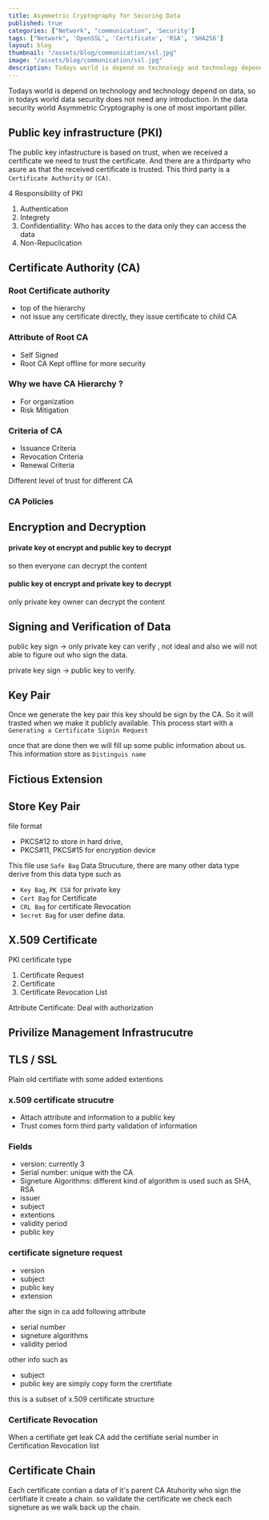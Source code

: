 ```yaml
---
title: Asymmetric Cryptography for Securing Data
published: true
categories: ["Network", "communication", 'Security']
tags: ["Network", 'OpenSSL', 'Certificate', 'RSA', 'SHA256']
layout: blog
thumbnail: "/assets/blog/communication/ssl.jpg"
image: "/assets/blog/communication/ssl.jpg"
description: Todays world is depend on technology and technology depend on data, so in todays world data security does not need any introduction. In the data security world Asymmetric Cryptography is one of most important piller. 
---
```


Todays world is depend on technology and technology depend on data, so in todays world data security does not need any introduction. In the data security world Asymmetric Cryptography is one of most important piller. 

## Public key infrastructure (PKI)
The public key infastructure is based on trust, when we received a certificate we need to trust the certificate. And there are a thirdparty who asure as that the received certificate is trusted. This third party is a `Certificate Authority` or `(CA)`. 


4 Responsibility of PKI 
1. Authentication 
2. Integrety
3. Confidentiallity: Who has acces to the data only they can access the data
4. Non-Repuclication 

## Certificate Authority (CA)

### Root Certificate authority
- top of the hierarchy 
- not issue any certificate directly, they issue certificate to child CA

### Attribute of Root CA
- Self Signed
- Root CA Kept offline for more security

### Why we have CA Hierarchy ?
- For organization
- Risk Mitigation 

### Criteria of CA
- Issuance Criteria
- Revocation Criteria
- Renewal Criteria

Different level of trust for different CA

### CA Policies


## Encryption and Decryption 
#### private key ot encrypt and public key to decrypt
so then everyone can decrypt the content 
#### public key ot encrypt and private key to decrypt
only private key owner can decrypt the content 


## Signing and Verification of Data
public key sign -> only private key can verify , not ideal and also we will not able to figure out who sign the data.

private key sign -> public key to verify. 



##  Key Pair
Once we generate the key pair this key should be sign by the CA. So it will trasted when we make it publicly available. This process start with a `Generating a Certificate Signin Request`

once that are done then we will fill up some public information about us. This information store as `Distinguis name`


## Fictious Extension 


## Store Key Pair
file format 
- PKCS#12 to store in hard drive, 
- PKCS#11, PKCS#15 for encryption device 

This file use `Safe Bag` Data Strucuture, there are many other data type derive from this data type such as 
- `Key Bag`, `PK CS8` for private key
- `Cert Bag` for Certificate 
- `CRL Bag` for certificate Revocation 
- `Secret Bag` for user define data. 



## X.509 Certificate
PKI certificate type
1. Certificate Request
2. Certificate 
3. Certificate Revocation List

Attribute Certificate: Deal with authorization 


## Privilize Management Infrastrucutre


## TLS / SSL 
Plain old certifiate with some added extentions 

### x.509 certificate strucutre 
- Attach attribute and information to a public key
- Trust comes form third party validation of information 

### Fields 
- version: currently 3
- Serial number: unique with the CA
- Signeture Algorithms: different kind of algorithm is used such as SHA, RSA
- issuer 
- subject 
- extentions 
- validity period 
- public key 


### certificate signeture request 
- version 
- subject 
- public key 
- extension 

after the sign in ca add following attribute
- serial number
- signeture algorithms
- validity period 

other info such as 
- subject 
- public key 
are simply copy form the crertifiate 


this is a subset of x.509 certificate structure 



### Certificate Revocation 

When a certifiate get leak CA add the certifiate serial number in Certification Revocation list 



## Certificate Chain
Each certificate contian a data of it's parent CA Atuhority who sign the certifiate it create a chain. so validate the certificate we check each signeture as we walk back up the chain.



